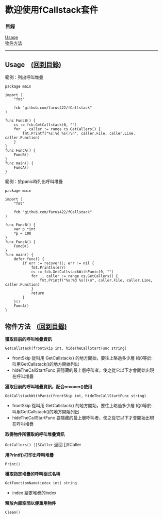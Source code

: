 # 歡迎使用fCallstack套件

### 目錄<span id="目錄"></span>

<a href="#example">Usage</a><br />
<a href="#object">物件方法</a><br />

---------------------------------------------------------

## Usage<span id="example"></span>&nbsp;&nbsp;&nbsp;&nbsp;<a href="#目錄">(回到目錄)</a>
範例：列出呼叫堆疊
```golang
package main

import (
	"fmt"

	fcb "github.com/farus422/fCallstack"
)

func FuncB() {
	cs := fcb.GetCallstack(0, "")
	for _, caller := range cs.GetCallers() {
		fmt.Printf("%s:%d %s()\n", caller.File, caller.Line, caller.Function)
	}
}
func FuncA() {
	FuncB()
}
func main() {
	FuncA()
}
```

範例：於panic時列出呼叫堆疊
```golang
package main

import (
	"fmt"

	fcb "github.com/farus422/fCallstack"
)

func FuncB() {
	var p *int
	*p = 100
}
func FuncA() {
	FuncB()
}
func main() {
	defer func() {
		if err := recover(); err != nil {
			fmt.Println(err)
			cs := fcb.GetCallstackWithPanic(0, "")
			for _, caller := range cs.GetCallers() {
				fmt.Printf("%s:%d %s()\n", caller.File, caller.Line, caller.Function)
			}
			return
		}
	}()
	FuncA()
}
```

## 物件方法<span id="object"></span>&nbsp;&nbsp;&nbsp;&nbsp;<a href="#目錄">(回到目錄)</a>
**獲取目前的呼叫堆疊資訊**

`GetCallstack(frontSkip int, hideTheCallStartFunc string)`
+ frontSkip
從叫用 GetCallstack() 的地方開始，要往上略過多少層
給0等於: 叫用GetCallstack()的地方開始列出
+ hideTheCallStartFunc
 要隱藏的最上層呼叫者，使之從它以下才會開始出現在呼叫堆疊

**獲取目前的呼叫堆疊資訊，配合recover()使用**

`GetCallstackWithPanic(frontSkip int, hideTheCallStartFunc string)`
+ frontSkip
 從叫用 GetCallstack() 的地方開始，要往上略過多少層
 給0等於: 叫用GetCallstack()的地方開始列出
+ hideTheCallStartFunc
 要隱藏的最上層呼叫者，使之從它以下才會開始出現在呼叫堆疊

**取得物件所獲取的呼叫堆疊資訊**

`GetCallers() []SCaller`
返回 []SCaller

**用Printf()打印出呼叫堆疊**

`Print()`

**獲取指定堆疊的呼叫函式名稱**

`GetFunctionName(index int) string`
+ index
給定堆疊的index

**釋放內部空間以便重用物件**

`Clean()`
